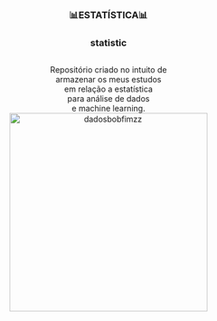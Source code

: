 <div align = center>
<h3>📊ESTATÍSTICA📊<h3> 
<p>statistic<p>
</div>

##

<div align = center>
Repositório criado no intuito de<br> armazenar os meus estudos<br> em relação a estatística<br> para análise de dados<br> e machine learning.
</div>



<div align = center>
<img src="https://i.imgur.com/VOKQvBt.png" in-width="400px" max-width="350px" width="350px" align="center" alt="dadosbobfimzz">
</div>

